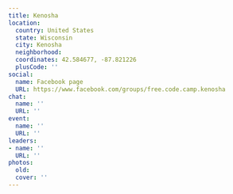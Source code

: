 ```yaml
---
title: Kenosha
location:
  country: United States
  state: Wisconsin
  city: Kenosha
  neighborhood: 
  coordinates: 42.584677, -87.821226
  plusCode: ''
social:
  name: Facebook page
  URL: https://www.facebook.com/groups/free.code.camp.kenosha
chat:
  name: ''
  URL: ''
event:
  name: ''
  URL: ''
leaders:
- name: ''
  URL: ''
photos:
  old: 
  cover: ''
---
```

